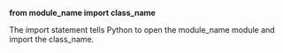 
<b>from module_name import class_name</b>
<p>The import statement tells Python to open the module_name module and import the class_name.</p>
